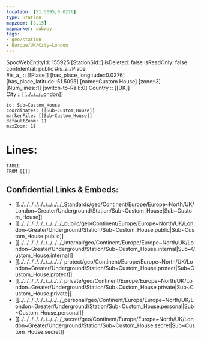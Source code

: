 ```yaml
---
location: [51.5095,0.0276] 
type: Station 
mapzoom: [8,15] 
mapmarker: subway 
tags:
- geo/station
- Europe/UK/City~London
---
```

SpocWebEntityId: 155925
[StationSId::] 
isDeleted: false
isReadOnly: false
confidential: public
#is_a_/Place  
#is_a_ :: [[Place]] 
[has_place_longitude::0.0276] 
[has_place_latitude::51.5095] 
[name::Custom House] 
[zone::3] 
[Num_lines::1] 
[switch-to-Rail::0] 
Country :: [[UK]]  
City :: [[../../../London]]  


```leaflet
id: Sub~Custom_House
coordinates: [[Sub~Custom_House]] 
markerFile: [[Sub~Custom_House]] 
defaultZoom: 11 
maxZoom: 18
```


# Lines: 
```dataview
TABLE 
FROM [[]] 
```

## Confidential Links & Embeds: 
- [[../../../../../../../../../_Standards/geo/Continent/Europe/Europe~North/UK/London~Greater/Underground/Station/Sub~Custom_House|Sub~Custom_House]] 
- [[../../../../../../../../../_public/geo/Continent/Europe/Europe~North/UK/London~Greater/Underground/Station/Sub~Custom_House.public|Sub~Custom_House.public]] 
- [[../../../../../../../../../_internal/geo/Continent/Europe/Europe~North/UK/London~Greater/Underground/Station/Sub~Custom_House.internal|Sub~Custom_House.internal]] 
- [[../../../../../../../../../_protect/geo/Continent/Europe/Europe~North/UK/London~Greater/Underground/Station/Sub~Custom_House.protect|Sub~Custom_House.protect]] 
- [[../../../../../../../../../_private/geo/Continent/Europe/Europe~North/UK/London~Greater/Underground/Station/Sub~Custom_House.private|Sub~Custom_House.private]] 
- [[../../../../../../../../../_personal/geo/Continent/Europe/Europe~North/UK/London~Greater/Underground/Station/Sub~Custom_House.personal|Sub~Custom_House.personal]] 
- [[../../../../../../../../../_secret/geo/Continent/Europe/Europe~North/UK/London~Greater/Underground/Station/Sub~Custom_House.secret|Sub~Custom_House.secret]] 
